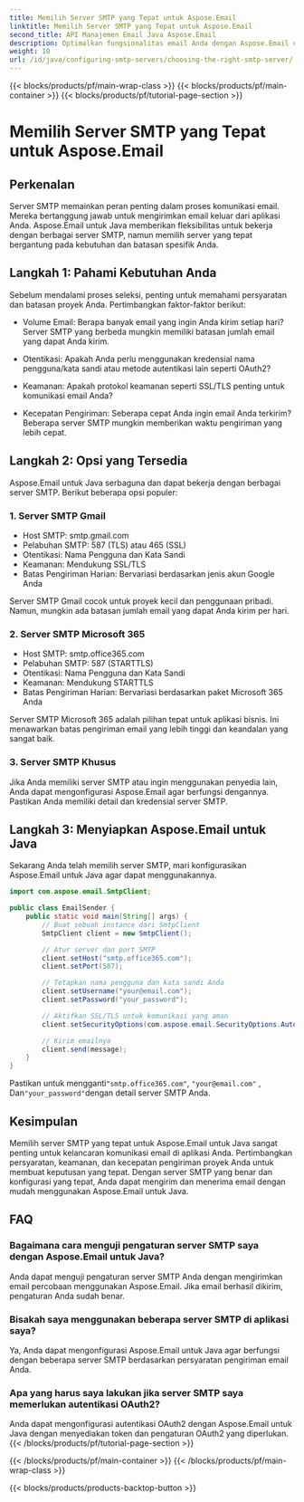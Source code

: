 ```yaml
---
title: Memilih Server SMTP yang Tepat untuk Aspose.Email
linktitle: Memilih Server SMTP yang Tepat untuk Aspose.Email
second_title: API Manajemen Email Java Aspose.Email
description: Optimalkan fungsionalitas email Anda dengan Aspose.Email untuk Java. Pelajari cara memilih server SMTP yang tepat dan mengirim email dengan mudah.
weight: 10
url: /id/java/configuring-smtp-servers/choosing-the-right-smtp-server/
---
```


{{< blocks/products/pf/main-wrap-class >}}
{{< blocks/products/pf/main-container >}}
{{< blocks/products/pf/tutorial-page-section >}}

# Memilih Server SMTP yang Tepat untuk Aspose.Email


## Perkenalan

Server SMTP memainkan peran penting dalam proses komunikasi email. Mereka bertanggung jawab untuk mengirimkan email keluar dari aplikasi Anda. Aspose.Email untuk Java memberikan fleksibilitas untuk bekerja dengan berbagai server SMTP, namun memilih server yang tepat bergantung pada kebutuhan dan batasan spesifik Anda.

## Langkah 1: Pahami Kebutuhan Anda

Sebelum mendalami proses seleksi, penting untuk memahami persyaratan dan batasan proyek Anda. Pertimbangkan faktor-faktor berikut:

- Volume Email: Berapa banyak email yang ingin Anda kirim setiap hari? Server SMTP yang berbeda mungkin memiliki batasan jumlah email yang dapat Anda kirim.

- Otentikasi: Apakah Anda perlu menggunakan kredensial nama pengguna/kata sandi atau metode autentikasi lain seperti OAuth2?

- Keamanan: Apakah protokol keamanan seperti SSL/TLS penting untuk komunikasi email Anda?

- Kecepatan Pengiriman: Seberapa cepat Anda ingin email Anda terkirim? Beberapa server SMTP mungkin memberikan waktu pengiriman yang lebih cepat.

## Langkah 2: Opsi yang Tersedia

Aspose.Email untuk Java serbaguna dan dapat bekerja dengan berbagai server SMTP. Berikut beberapa opsi populer:

### 1. Server SMTP Gmail

- Host SMTP: smtp.gmail.com
- Pelabuhan SMTP: 587 (TLS) atau 465 (SSL)
- Otentikasi: Nama Pengguna dan Kata Sandi
- Keamanan: Mendukung SSL/TLS
- Batas Pengiriman Harian: Bervariasi berdasarkan jenis akun Google Anda

Server SMTP Gmail cocok untuk proyek kecil dan penggunaan pribadi. Namun, mungkin ada batasan jumlah email yang dapat Anda kirim per hari.

### 2. Server SMTP Microsoft 365

- Host SMTP: smtp.office365.com
- Pelabuhan SMTP: 587 (STARTTLS)
- Otentikasi: Nama Pengguna dan Kata Sandi
- Keamanan: Mendukung STARTTLS
- Batas Pengiriman Harian: Bervariasi berdasarkan paket Microsoft 365 Anda

Server SMTP Microsoft 365 adalah pilihan tepat untuk aplikasi bisnis. Ini menawarkan batas pengiriman email yang lebih tinggi dan keandalan yang sangat baik.

### 3. Server SMTP Khusus

Jika Anda memiliki server SMTP atau ingin menggunakan penyedia lain, Anda dapat mengonfigurasi Aspose.Email agar berfungsi dengannya. Pastikan Anda memiliki detail dan kredensial server SMTP.

## Langkah 3: Menyiapkan Aspose.Email untuk Java

Sekarang Anda telah memilih server SMTP, mari konfigurasikan Aspose.Email untuk Java agar dapat menggunakannya.

```java
import com.aspose.email.SmtpClient;

public class EmailSender {
    public static void main(String[] args) {
        // Buat sebuah instance dari SmtpClient
        SmtpClient client = new SmtpClient();

        // Atur server dan port SMTP
        client.setHost("smtp.office365.com");
        client.setPort(587);

        // Tetapkan nama pengguna dan kata sandi Anda
        client.setUsername("your@email.com");
        client.setPassword("your_password");

        // Aktifkan SSL/TLS untuk komunikasi yang aman
        client.setSecurityOptions(com.aspose.email.SecurityOptions.Auto);

        // Kirim emailnya
        client.send(message);
    }
}
```

 Pastikan untuk mengganti`"smtp.office365.com"`, `"your@email.com"` , Dan`"your_password"`dengan detail server SMTP Anda.

## Kesimpulan

Memilih server SMTP yang tepat untuk Aspose.Email untuk Java sangat penting untuk kelancaran komunikasi email di aplikasi Anda. Pertimbangkan persyaratan, keamanan, dan kecepatan pengiriman proyek Anda untuk membuat keputusan yang tepat. Dengan server SMTP yang benar dan konfigurasi yang tepat, Anda dapat mengirim dan menerima email dengan mudah menggunakan Aspose.Email untuk Java.

## FAQ

### Bagaimana cara menguji pengaturan server SMTP saya dengan Aspose.Email untuk Java?

Anda dapat menguji pengaturan server SMTP Anda dengan mengirimkan email percobaan menggunakan Aspose.Email. Jika email berhasil dikirim, pengaturan Anda sudah benar.

### Bisakah saya menggunakan beberapa server SMTP di aplikasi saya?

Ya, Anda dapat mengonfigurasi Aspose.Email untuk Java agar berfungsi dengan beberapa server SMTP berdasarkan persyaratan pengiriman email Anda.

### Apa yang harus saya lakukan jika server SMTP saya memerlukan autentikasi OAuth2?

Anda dapat mengonfigurasi autentikasi OAuth2 dengan Aspose.Email untuk Java dengan menyediakan token dan pengaturan OAuth2 yang diperlukan.
{{< /blocks/products/pf/tutorial-page-section >}}

{{< /blocks/products/pf/main-container >}}
{{< /blocks/products/pf/main-wrap-class >}}

{{< blocks/products/products-backtop-button >}}
